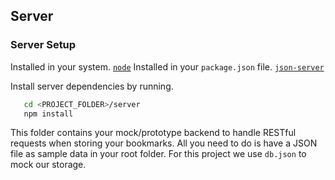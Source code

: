 ## Server

### Server Setup

Installed in your system.
[`node`](https://nodejs.org/en/download)
Installed in your `package.json` file.
[`json-server`](https://www.npmjs.com/package/json-server)

Install server dependencies by running.

```bash
   cd <PROJECT_FOLDER>/server
   npm install
```

This folder contains your mock/prototype backend to handle RESTful requests when storing your bookmarks. All you need to do is have a JSON file as sample data in your root folder. For this project we use `db.json` to mock our storage.
